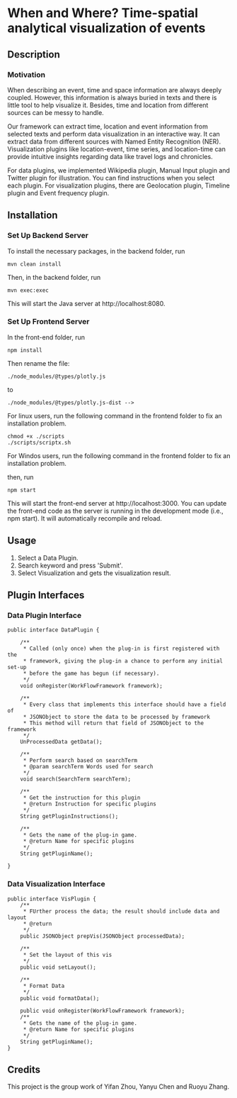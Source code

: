 
# When and Where? Time-spatial analytical visualization of events

## Description
### Motivation


When describing an event, time and space information are always deeply coupled. However, this information is always buried in texts and there is little tool to help visualize it. Besides, time and location from different sources can be messy to handle. 

Our framework can extract time, location and event information from selected texts and perform data visualization in an interactive way. It can extract data from different sources with Named Entity Recognition (NER). Visualization plugins like location-event, time series, and location-time can provide intuitive insights regarding data like travel logs and chronicles. 

For data plugins, we implemented Wikipedia plugin, Manual Input plugin and Twitter plugin for illustration. You can find instructions when you select each plugin. For visualization plugins, there are Geolocation plugin, Timeline plugin and Event frequency plugin. 


## Installation
### Set Up Backend Server
To install the necessary packages, in the backend folder, run
```
mvn clean install
```

Then, in the backend folder, run

```
mvn exec:exec
```
This will start the Java server at http://localhost:8080.


### Set Up Frontend Server
In the front-end folder, run

```
npm install
```

Then rename the file:
```
./node_modules/@types/plotly.js
```
to
```
./node_modules/@types/plotly.js-dist -->
```

For linux users, run the following command in the frontend folder to fix an installation problem. 

```
chmod +x ./scripts 
./scripts/scriptx.sh 
```

For Windos users, run the following command in the frontend folder to fix an installation problem. 


then, run
```
npm start
```

This will start the front-end server at http://localhost:3000. You can update the front-end code as the server is running in the development mode (i.e., npm start). It will automatically recompile and reload.

## Usage
1. Select a Data Plugin.
2. Search keyword and press 'Submit'.
3. Select Visualization and gets the visualization result. 


	
## Plugin Interfaces
### Data Plugin Interface
```
public interface DataPlugin {

    /**
     * Called (only once) when the plug-in is first registered with the
     * framework, giving the plug-in a chance to perform any initial set-up
     * before the game has begun (if necessary).
     */
    void onRegister(WorkFlowFramework framework);
    
    /**
     * Every class that implements this interface should have a field of 
     * JSONObject to store the data to be processed by framework
     * This method will return that field of JSONObject to the framework
     */
    UnProcessedData getData();

    /**
     * Perform search based on searchTerm
     * @param searchTerm Words used for search
     */
    void search(SearchTerm searchTerm);

    /**
     * Get the instruction for this plugin
     * @return Instruction for specific plugins
     */
    String getPluginInstructions();

    /**
     * Gets the name of the plug-in game.
     * @return Name for specific plugins
     */
    String getPluginName();
 
}
```
### Data Visualization Interface	

```
public interface VisPlugin {
    /**
     * FUrther process the data; the result should include data and layout
     * @return
     */
    public JSONObject prepVis(JSONObject processedData);
    
    /**
     * Set the layout of this vis
     */
    public void setLayout();

    /**
     * Format Data
     */
    public void formatData();

    public void onRegister(WorkFlowFramework framework);
    /**
     * Gets the name of the plug-in game.
     * @return Name for specific plugins
     */
    String getPluginName();
}

```
	



## Credits

This project is the group work of Yifan Zhou, Yanyu Chen and Ruoyu Zhang. 






